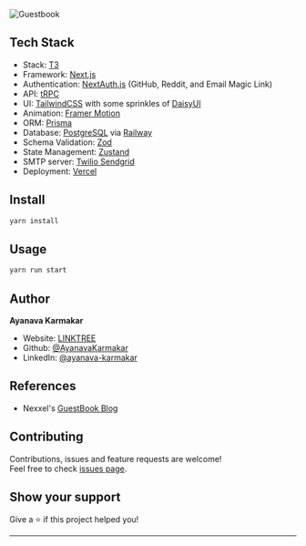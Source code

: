![Guestbook](https://socialify.git.ci/AyanavaKarmakar/Guestbook/image?description=1&font=KoHo&language=1&owner=1&pattern=Charlie%20Brown&theme=Dark)

## Tech Stack

- Stack: [T3](https://github.com/t3-oss/create-t3-app)
- Framework: [Next.js](https://nextjs.org/)
- Authentication: [NextAuth.js](https://next-auth.js.org/) (GitHub, Reddit, and Email Magic Link)
- API: [tRPC](https://trpc.io/)
- UI: [TailwindCSS](https://tailwindcss.com/) with some sprinkles of [DaisyUI](https://daisyui.com/)
- Animation: [Framer Motion](https://www.framer.com/motion/)
- ORM: [Prisma](https://www.prisma.io/)
- Database: [PostgreSQL](https://www.postgresql.org/) via [Railway](https://railway.app/)
- Schema Validation: [Zod](https://github.com/colinhacks/zod)
- State Management: [Zustand](https://zustand-demo.pmnd.rs/)
- SMTP server: [Twilio Sendgrid](https://www.twilio.com/sendgrid/email-api)
- Deployment: [Vercel](https://vercel.com/)

## Install

```sh
yarn install
```

## Usage

```sh
yarn run start
```

## Author

**Ayanava Karmakar**

- Website: [LINKTREE](https://ayanavakarmakar.github.io/LinkTree/)
- Github: [@AyanavaKarmakar](https://github.com/AyanavaKarmakar)
- LinkedIn: [@ayanava-karmakar](https://linkedin.com/in/ayanava-karmakar)

## References

- Nexxel's [GuestBook Blog](https://www.nexxel.dev/blog/ct3a-guestbook)

## Contributing

Contributions, issues and feature requests are welcome!<br />Feel free to check [issues page](https://github.com/AyanavaKarmakar/Guestbook/issues).

## Show your support

Give a ⭐️ if this project helped you!

---
